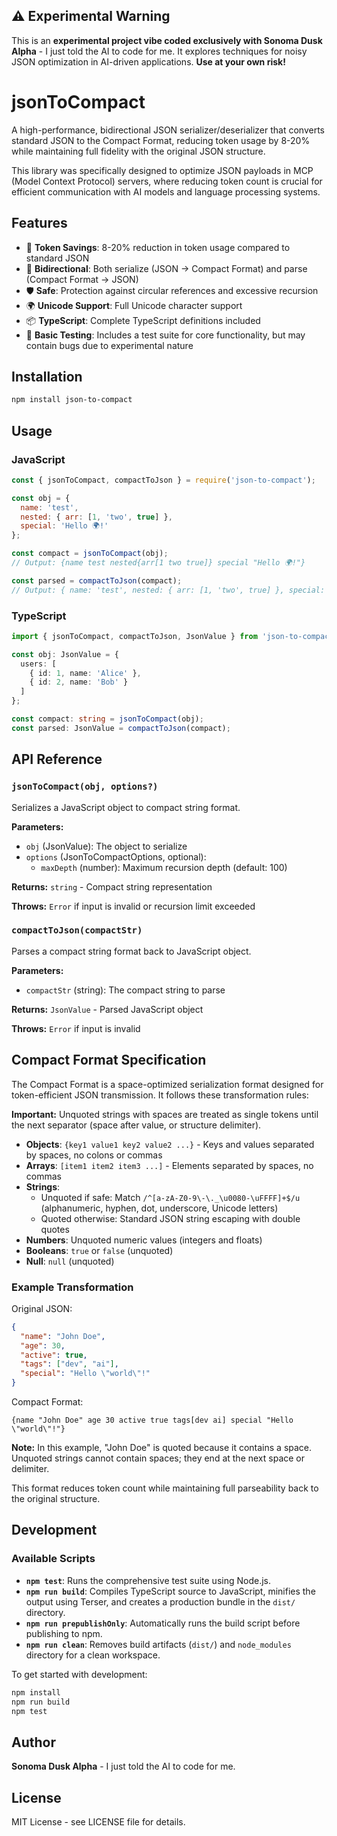 ## ⚠️ Experimental Warning

This is an **experimental project vibe coded exclusively with Sonoma Dusk Alpha** - I just told the AI to code for me. It explores techniques for noisy JSON optimization in AI-driven applications. **Use at your own risk!**

# jsonToCompact

A high-performance, bidirectional JSON serializer/deserializer that converts standard JSON to the Compact Format, reducing token usage by 8-20% while maintaining full fidelity with the original JSON structure.

This library was specifically designed to optimize JSON payloads in MCP (Model Context Protocol) servers, where reducing token count is crucial for efficient communication with AI models and language processing systems.

## Features

- 🚀 **Token Savings**: 8-20% reduction in token usage compared to standard JSON
- 🔄 **Bidirectional**: Both serialize (JSON → Compact Format) and parse (Compact Format → JSON)
- 🛡️ **Safe**: Protection against circular references and excessive recursion
- 🌍 **Unicode Support**: Full Unicode character support
- 📦 **TypeScript**: Complete TypeScript definitions included
- 🧪 **Basic Testing**: Includes a test suite for core functionality, but may contain bugs due to experimental nature

## Installation

```bash
npm install json-to-compact
```

## Usage

### JavaScript

```javascript
const { jsonToCompact, compactToJson } = require('json-to-compact');

const obj = {
  name: 'test',
  nested: { arr: [1, 'two', true] },
  special: 'Hello 🌍!'
};

const compact = jsonToCompact(obj);
// Output: {name test nested{arr[1 two true]} special "Hello 🌍!"}

const parsed = compactToJson(compact);
// Output: { name: 'test', nested: { arr: [1, 'two', true] }, special: 'Hello 🌍!' }
```

### TypeScript

```typescript
import { jsonToCompact, compactToJson, JsonValue } from 'json-to-compact';

const obj: JsonValue = {
  users: [
    { id: 1, name: 'Alice' },
    { id: 2, name: 'Bob' }
  ]
};

const compact: string = jsonToCompact(obj);
const parsed: JsonValue = compactToJson(compact);
```

## API Reference

### `jsonToCompact(obj, options?)`

Serializes a JavaScript object to compact string format.

**Parameters:**
- `obj` (JsonValue): The object to serialize
- `options` (JsonToCompactOptions, optional):
  - `maxDepth` (number): Maximum recursion depth (default: 100)

**Returns:** `string` - Compact string representation

**Throws:** `Error` if input is invalid or recursion limit exceeded

### `compactToJson(compactStr)`

Parses a compact string format back to JavaScript object.

**Parameters:**
- `compactStr` (string): The compact string to parse

**Returns:** `JsonValue` - Parsed JavaScript object

**Throws:** `Error` if input is invalid

## Compact Format Specification

The Compact Format is a space-optimized serialization format designed for token-efficient JSON transmission. It follows these transformation rules:

**Important:** Unquoted strings with spaces are treated as single tokens until the next separator (space after value, or structure delimiter).

- **Objects**: `{key1 value1 key2 value2 ...}` - Keys and values separated by spaces, no colons or commas
- **Arrays**: `[item1 item2 item3 ...]` - Elements separated by spaces, no commas
- **Strings**:
  - Unquoted if safe: Match `/^[a-zA-Z0-9\-\._\u0080-\uFFFF]+$/u` (alphanumeric, hyphen, dot, underscore, Unicode letters)
  - Quoted otherwise: Standard JSON string escaping with double quotes
- **Numbers**: Unquoted numeric values (integers and floats)
- **Booleans**: `true` or `false` (unquoted)
- **Null**: `null` (unquoted)

### Example Transformation

Original JSON:
```json
{
  "name": "John Doe",
  "age": 30,
  "active": true,
  "tags": ["dev", "ai"],
  "special": "Hello \"world\"!"
}
```

Compact Format:
```
{name "John Doe" age 30 active true tags[dev ai] special "Hello \"world\"!"}
```

**Note:** In this example, "John Doe" is quoted because it contains a space. Unquoted strings cannot contain spaces; they end at the next space or delimiter.

This format reduces token count while maintaining full parseability back to the original structure.
## Development

### Available Scripts

- **`npm test`**: Runs the comprehensive test suite using Node.js.
- **`npm run build`**: Compiles TypeScript source to JavaScript, minifies the output using Terser, and creates a production bundle in the `dist/` directory.
- **`npm run prepublishOnly`**: Automatically runs the build script before publishing to npm.
- **`npm run clean`**: Removes build artifacts (`dist/`) and `node_modules` directory for a clean workspace.

To get started with development:

```bash
npm install
npm run build
npm test
```

## Author

**Sonoma Dusk Alpha** - I just told the AI to code for me.

## License

MIT License - see LICENSE file for details.